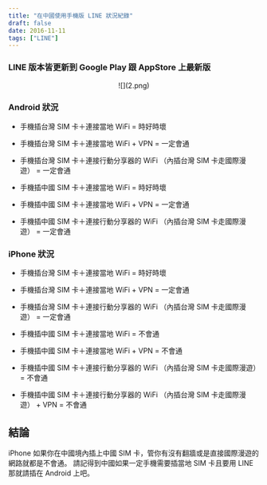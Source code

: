 ```yaml
---
title: "在中國使用手機版 LINE 狀況紀錄"
draft: false
date: 2016-11-11
tags: ["LINE"]
---
```



### LINE 版本皆更新到 Google Play 跟 AppStore 上最新版

<center>
![](2.png)
</center>


<!--more-->




### Android 狀況

* 手機插台灣 SIM 卡＋連接當地 WiFi = 時好時壞
* 手機插台灣 SIM 卡＋連接當地 WiFi + VPN = 一定會通
* 手機插台灣 SIM 卡＋連接行動分享器的 WiFi （內插台灣 SIM 卡走國際漫遊） = 一定會通

* 手機插中國 SIM 卡＋連接當地 WiFi = 時好時壞
* 手機插中國 SIM 卡＋連接當地 WiFi + VPN = 一定會通
* 手機插中國 SIM 卡＋連接行動分享器的 WiFi （內插台灣 SIM 卡走國際漫遊） = 一定會通



### iPhone 狀況

* 手機插台灣 SIM 卡＋連接當地 WiFi = 時好時壞
* 手機插台灣 SIM 卡＋連接當地 WiFi + VPN = 一定會通
* 手機插台灣 SIM 卡＋連接行動分享器的 WiFi （內插台灣 SIM 卡走國際漫遊） = 一定會通

* 手機插中國 SIM 卡＋連接當地 WiFi = 不會通
* 手機插中國 SIM 卡＋連接當地 WiFi + VPN = 不會通
* 手機插中國 SIM 卡＋連接行動分享器的 WiFi （內插台灣 SIM 卡走國際漫遊）= 不會通
* 手機插中國 SIM 卡＋連接行動分享器的 WiFi （內插台灣 SIM 卡走國際漫遊） + VPN = 不會通

## 結論

iPhone 如果你在中國境內插上中國 SIM 卡，管你有沒有翻牆或是直接國際漫遊的網路就都是不會通。
請記得到中國如果一定手機需要插當地 SIM 卡且要用 LINE 那就請插在 Android 上吧。





